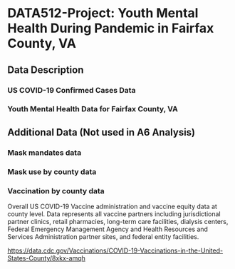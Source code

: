# DATA512-Project: Youth Mental Health During Pandemic in Fairfax County, VA


## Data Description

### US COVID-19 Confirmed Cases Data

### Youth Mental Health Data for Fairfax County, VA



## Additional Data (Not used in A6 Analysis)

### Mask mandates data

### Mask use by county data

### Vaccination by county data

Overall US COVID-19 Vaccine administration and vaccine equity data at county level. Data represents all vaccine partners including jurisdictional partner clinics, retail pharmacies, long-term care facilities, dialysis centers, Federal Emergency Management Agency and Health Resources and Services Administration partner sites, and federal entity facilities. 

https://data.cdc.gov/Vaccinations/COVID-19-Vaccinations-in-the-United-States-County/8xkx-amqh
